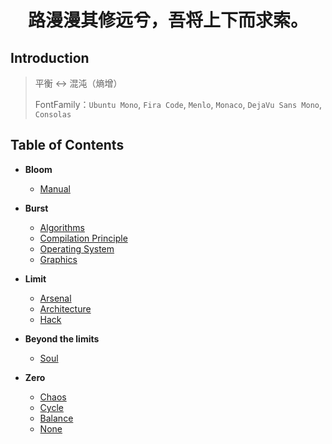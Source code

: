 <h1 style="text-align:center"> 路漫漫其修远兮，吾将上下而求索。</h1>

## Introduction

> 平衡 ↔ 混沌（熵增）
>
> FontFamily：`Ubuntu Mono`, `Fira Code`, `Menlo`, `Monaco`, `DejaVu Sans Mono`, `Consolas`

## Table of Contents

+ **Bloom**
  + [Manual](/docs/Manual.md)
  
+ **Burst**
  + [Algorithms](/docs/Algorithms.md)
  + [Compilation Principle](/docs/Compilation.md)
  + [Operating System](/docs/System.md)
  + [Graphics](/docs/Graphics.md)

+ **Limit**
  + [Arsenal](/docs/Arsenal.md)
  + [Architecture](/docs/Architecture.md)
  + [Hack](/docs/Hack.md)
  
+ **Beyond the limits**
  + [Soul](/docs/Soul.md)

+ **Zero**
  + [Chaos]()
  + [Cycle]()
  + [Balance]()
  + [None]()

    
